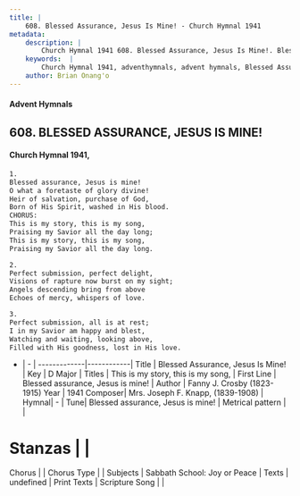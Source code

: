 ```yaml
---
title: |
    608. Blessed Assurance, Jesus Is Mine! - Church Hymnal 1941
metadata:
    description: |
        Church Hymnal 1941 608. Blessed Assurance, Jesus Is Mine!. Blessed assurance, Jesus is mine! O what a foretaste of glory divine! Heir of salvation, purchase of God, Born of His Spirit, washed in His blood. CHORUS: This is my story, this is my song, Praising my Savior all the day long; This is my story, this is my song, Praising my Savior all the day long. 
    keywords:  |
        Church Hymnal 1941, adventhymnals, advent hymnals, Blessed Assurance, Jesus Is Mine!, Blessed assurance, Jesus is mine!. This is my story, this is my song,
    author: Brian Onang'o
---
```


#### Advent Hymnals
## 608. BLESSED ASSURANCE, JESUS IS MINE!
####  Church Hymnal 1941,

```txt
1.
Blessed assurance, Jesus is mine!
O what a foretaste of glory divine!
Heir of salvation, purchase of God,
Born of His Spirit, washed in His blood.
CHORUS:
This is my story, this is my song,
Praising my Savior all the day long;
This is my story, this is my song,
Praising my Savior all the day long.

2.
Perfect submission, perfect delight,
Visions of rapture now burst on my sight;
Angels descending bring from above
Echoes of mercy, whispers of love.

3.
Perfect submission, all is at rest;
I in my Savior am happy and blest,
Watching and waiting, looking above,
Filled with His goodness, lost in His love.

```

- |   -  |
-------------|------------|
Title | Blessed Assurance, Jesus Is Mine! |
Key | D Major |
Titles | This is my story, this is my song, |
First Line | Blessed assurance, Jesus is mine! |
Author | Fanny J. Crosby (1823-1915)
Year | 1941
Composer| Mrs. Joseph F. Knapp, (1839-1908) |
Hymnal|  - |
Tune| Blessed assurance, Jesus is mine! |
Metrical pattern | |
# Stanzas |  |
Chorus |  |
Chorus Type |  |
Subjects | Sabbath School: Joy or Peace |
Texts | undefined |
Print Texts | 
Scripture Song |  |
    
